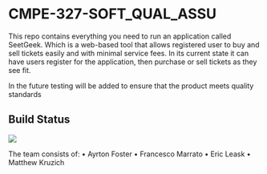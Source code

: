 # CMPE-327-SOFT_QUAL_ASSU
This repo contains everything you need to run an application called SeetGeek. Which is a web-based tool that allows registered user to buy and sell tickets easily and with minimal service fees. In its current state it can have users register for the application, then purchase or sell tickets as they see fit. 

In the future testing will be added to ensure that the product meets quality standards

## Build Status
[![](https://github.com/TankyFranky/CMPE-327-SOFT_QUAL_ASSU/workflows/SeekGeek-Build/badge.svg)]()

The team consists of:
•	Ayrton Foster
•	Francesco Marrato
•	Eric Leask 
•	Matthew Kruzich


